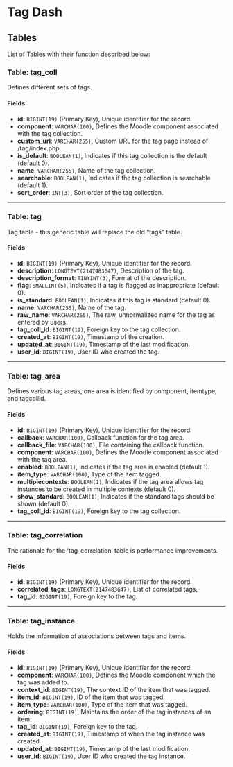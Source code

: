 # Tag Dash

## Tables

List of Tables with their function described below:

### Table: tag_coll

Defines different sets of tags.

#### Fields

- **id**: `BIGINT(19)` (Primary Key), Unique identifier for the record.
- **component**: `VARCHAR(100)`, Defines the Moodle component associated with the tag collection.
- **custom_url**: `VARCHAR(255)`, Custom URL for the tag page instead of /tag/index.php.
- **is_default**: `BOOLEAN(1)`, Indicates if this tag collection is the default (default 0).
- **name**: `VARCHAR(255)`, Name of the tag collection.
- **searchable**: `BOOLEAN(1)`, Indicates if the tag collection is searchable (default 1).
- **sort_order**: `INT(3)`, Sort order of the tag collection.

---

### Table: tag

Tag table - this generic table will replace the old “tags” table.

#### Fields

- **id**: `BIGINT(19)` (Primary Key), Unique identifier for the record.
- **description**: `LONGTEXT(2147483647)`, Description of the tag.
- **description_format**: `TINYINT(3)`, Format of the description.
- **flag**: `SMALLINT(5)`, Indicates if a tag is flagged as inappropriate (default 0).
- **is_standard**: `BOOLEAN(1)`, Indicates if this tag is standard (default 0).
- **name**: `VARCHAR(255)`, Name of the tag.
- **raw_name**: `VARCHAR(255)`, The raw, unnormalized name for the tag as entered by users.
- **tag_coll_id**: `BIGINT(19)`, Foreign key to the tag collection.
- **created_at**: `BIGINT(19)`, Timestamp of the creation.
- **updated_at**: `BIGINT(19)`, Timestamp of the last modification.
- **user_id**: `BIGINT(19)`, User ID who created the tag.

---

### Table: tag_area

Defines various tag areas, one area is identified by component, itemtype, and tagcollid.

#### Fields

- **id**: `BIGINT(19)` (Primary Key), Unique identifier for the record.
- **callback**: `VARCHAR(100)`, Callback function for the tag area.
- **callback_file**: `VARCHAR(100)`, File containing the callback function.
- **component**: `VARCHAR(100)`, Defines the Moodle component associated with the tag area.
- **enabled**: `BOOLEAN(1)`, Indicates if the tag area is enabled (default 1).
- **item_type**: `VARCHAR(100)`, Type of the item tagged.
- **multiplecontexts**: `BOOLEAN(1)`, Indicates if the tag area allows tag instances to be created in multiple contexts (default 0).
- **show_standard**: `BOOLEAN(1)`, Indicates if the standard tags should be shown (default 0).
- **tag_coll_id**: `BIGINT(19)`, Foreign key to the tag collection.

---

### Table: tag_correlation

The rationale for the ‘tag_correlation’ table is performance improvements.

#### Fields

- **id**: `BIGINT(19)` (Primary Key), Unique identifier for the record.
- **correlated_tags**: `LONGTEXT(2147483647)`, List of correlated tags.
- **tag_id**: `BIGINT(19)`, Foreign key to the tag.

---

### Table: tag_instance

Holds the information of associations between tags and items.

#### Fields

- **id**: `BIGINT(19)` (Primary Key), Unique identifier for the record.
- **component**: `VARCHAR(100)`, Defines the Moodle component which the tag was added to.
- **context_id**: `BIGINT(19)`, The context ID of the item that was tagged.
- **item_id**: `BIGINT(19)`, ID of the item that was tagged.
- **item_type**: `VARCHAR(100)`, Type of the item that was tagged.
- **ordering**: `BIGINT(19)`, Maintains the order of the tag instances of an item.
- **tag_id**: `BIGINT(19)`, Foreign key to the tag.
- **created_at**: `BIGINT(19)`, Timestamp of when the tag instance was created.
- **updated_at**: `BIGINT(19)`, Timestamp of the last modification.
- **user_id**: `BIGINT(19)`, User ID who created the tag instance.
